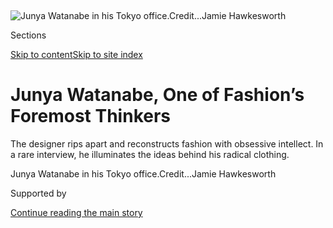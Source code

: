 <div id="app">

<div>

<div>

<div>

</div>

<div data-aria-hidden="false">

<div id="site-content" data-role="main">

<div>

<div class="css-1aor85t" style="opacity:0.000000001;z-index:-1;visibility:hidden">

<div class="css-1hqnpie">

<div class="css-epjblv">

<span class="css-100wwgy">Junya Watanabe, One of Fashion’s Foremost
Thinkers</span>

</div>

<div class="css-k008qs">

<div class="css-o5pzib">

<span class="css-18z7m18"></span>

<div>

</div>

</div>

<span class="css-1n6z4y">https://nyti.ms/2eb0SB4</span>

<div class="css-1705lsu">

<div class="css-4xjgmj">

<div class="css-4skfbu" data-role="toolbar" data-aria-label="Social Media Share buttons, Save button, and Comments Panel with current comment count" data-testid="share-tools">

  - 
  - 
  - 
  - 
    
    <div class="css-6n7j50">
    
    </div>

  - 

</div>

</div>

</div>

</div>

</div>

</div>

<div class="css-11qgg8s">

</div>

<div id="fullBleedHeaderContent">

<div class="css-n4ws9g">

![<span class="css-1l9o2ey e13ogyst0" data-aria-hidden="true">Junya
Watanabe in his Tokyo
office.</span><span class="css-1nlbvxy e1z0qqy90" itemprop="copyrightHolder"><span class="css-1ly73wi e1tej78p0">Credit...</span><span><span>Jamie
Hawkesworth</span></span></span>](https://static01.graylady3jvrrxbe.onion/images/2016/10/17/t-magazine/watanabe-slide-H7LC/watanabe-slide-H7LC-articleLarge.jpg?quality=75&auto=webp&disable=upscale)

</div>

<div class="css-a3jxye">

<div class="css-6cn7ki">

<div class="NYTAppHideMasthead css-1bcu9v6 e1suatyy0">

<div class="section css-1o1qe8k e1suatyy2">

<div class="css-cu5p7t er09x8g0">

<div class="css-6n7j50">

</div>

<span class="css-1dv1kvn">Sections</span>

[Skip to content](#site-content)[Skip to site index](#site-index)

</div>

<div class="css-10698na e1huz5gh0">

</div>

</div>

</div>

<div class="css-1sojcmr ehdk2mb0">

# Junya Watanabe, One of Fashion’s Foremost Thinkers

</div>

The designer rips apart and reconstructs fashion with obsessive
intellect. In a rare interview, he illuminates the ideas behind his
radical clothing.

</div>

</div>

<div class="css-nwzfg5 e1gnum310">

<span class="css-1f9pvn2 t-magazine">Junya Watanabe in his Tokyo
office.</span><span class="css-1nlbvxy e1z0qqy90" itemprop="copyrightHolder"><span class="css-1ly73wi e1tej78p0">Credit...</span><span><span>Jamie
Hawkesworth</span></span></span>

</div>

<div id="sponsor-wrapper" class="css-1hyfx7x">

<div id="sponsor-slug" class="css-19vbshk">

Supported by

</div>

[Continue reading the main
story](#after-sponsor)

<div id="sponsor" class="ad sponsor-wrapper" style="text-align:center;height:100%;display:block">

</div>

<div id="after-sponsor">

</div>

</div>

<div class="css-1wx1auc e1gnum311">

<div class="css-18e8msd">

<div class="css-vp77d3 epjyd6m0">

<div class="css-1baulvz">

By <span class="css-1baulvz last-byline" itemprop="name">Alexander
Fury</span>

</div>

</div>

  - Oct. 17,
    2016

  - 
    
    <div class="css-4xjgmj">
    
    <div class="css-d8bdto" data-role="toolbar" data-aria-label="Social Media Share buttons, Save button, and Comments Panel with current comment count" data-testid="share-tools">
    
      - 
      - 
      - 
      - 
        
        <div class="css-6n7j50">
        
        </div>
    
      - 
    
    </div>
    
    </div>

</div>

</div>

</div>

<div class="section meteredContent css-1r7ky0e" name="articleBody" itemprop="articleBody">

<div class="css-1fanzo5 StoryBodyCompanionColumn">

<div class="css-53u6y8">

The fashion designer Junya Watanabe uses the word *monozukuri* a lot
when discussing his work. “I think it’s very specific to Japanese
culture,” says Watanabe’s American-­born assistant and longtime
interpreter, Ikuko Ichihashi. “You could translate it to craftsmanship,
but it’s more than that. It has more depth. It’s more about the design
aspect, the aesthetics. How do you create something?”

The word “craftsmanship” references the person behind the craft. By
contrast, “monozukuri” is formed from the words “mono” (thing) and
­“zukuri” (to make, to manufacture, to grow). The individual behind
the craft is subjugated to the act of making. For Watanabe, who
de­-emphasizes himself often, the use of the word is pointed. He
doesn’t appear for the customary bow at the end of his runway shows,
presented four times a year in Paris. He rarely grants interviews,
refuses to discuss his personal life and is reticent even to talk about
his work. Many of his own employees have never been to his studio. “He
doesn’t have a problem with talking about his clothes and creation,”
Ichihashi tells me, before our interview begins. “But he’s a little
hesitant about talking about personal interests and just personal ...”
She trails off a little. Personal anything, then.

</div>

</div>

<div class="css-79elbk" data-testid="photoviewer-wrapper">

<div class="css-z3e15g" data-testid="photoviewer-wrapper-hidden">

</div>

<div class="css-1a48zt4 ehw59r15" data-testid="photoviewer-children">

![<span class="css-1l9o2ey e13ogyst0" data-aria-hidden="true">Watanabe’s
fall “hyper construction dress,” with a nylon neckpiece formed from an
intricate honeycomb of geometric
shapes.</span><span class="css-1nlbvxy e1z0qqy90" itemprop="copyrightHolder"><span class="css-1ly73wi e1tej78p0">Credit...</span><span>Photograph
by Jamie Hawkesworth. Styled by Marie-Amélie
Sauvé</span></span>](https://static01.graylady3jvrrxbe.onion/images/2016/10/17/t-magazine/watanabe-slide-PYUU/watanabe-slide-PYUU-articleInline.jpg?quality=75&auto=webp&disable=upscale)

</div>

</div>

<div class="css-1fanzo5 StoryBodyCompanionColumn">

<div class="css-53u6y8">

I glean from outside sources: Watanabe was born in Fukushima in 1961, he
is divorced, he studied at Bunka Fashion College in Tokyo before joining
Rei Kawakubo’s Comme des Garçons in 1984 as a pattern cutter. His own
line was formed in 1992 under the umbrella of Comme des Garçons. His
debut show was held at the concourse of Tokyo’s Ryogoku Station the same
year, and in 1993 he presented his first women’s wear show in Paris.
When asked about what influenced him to become a designer, Watanabe
says, “There’s nothing in particular that made me want to start fashion
and create clothes. But if I were to mention something, it would be the
fact that my mother used to have a little made-­to-­order shop. That may
have been an influence.” A question about Watanabe’s father is politely
rebuffed.

</div>

</div>

<div class="css-1fanzo5 StoryBodyCompanionColumn">

<div class="css-53u6y8">

Despite his insistence on privacy, his name is on the label, and it’s
his singular imagination that has made that label so remarkably
influential in global fashion. Watanabe has created garments that have
shifted the way people think about clothing, not just fashion. His work
is about experimentation, endlessly reworking garments into fresh
constructions. In an industry where referencing — of other cultures, of
other historical styles — runs rife, Watanabe’s pieces have the rare,
almost unique attribute of seeming like stuff we’ve never seen before.
It’s all the more striking because Watanabe works with what he calls
“dumb” clothes: trench coats, biker jackets, the white shirt. The
ordinary becomes extraordinary.

There was the 1999 Watanabe show where fabrics reversed to become
waterproof, as demonstrated by an isolated rain shower mid­runway; a
2001 show that elevated denim to couture level and prompted a barrage of
high­-fashion homages (read: copies); a 2006 collection whose endless
reiterations of the trench gave new dimensions to a garment considered
staid and classic. A memorable sequence of women’s wear collections,
from a half-decade ago, explored elements of nearly any basic wardrobe:
army fatigues; puffer coats; sailor stripes. They were remarkable for
gleaning such richness and breadth from simple staples. Today, they have
become flash points for other designers. It’s difficult to imagine a
designer sitting down to create one of those garments without looking at
what Watanabe did
first.

</div>

</div>

<div class="css-79elbk" data-testid="photoviewer-wrapper">

<div class="css-z3e15g" data-testid="photoviewer-wrapper-hidden">

</div>

<div class="css-1a48zt4 ehw59r15" data-testid="photoviewer-children">

<div class="css-1xdhyk6 erfvjey0">

<span class="css-1ly73wi e1tej78p0">Image</span>

<div class="css-zjzyr8">

<div data-testid="lazyimage-container" style="height:311.36842105263156px">

</div>

</div>

</div>

<span class="css-1l9o2ey e13ogyst0" data-aria-hidden="true">Referencing
classical haute couture shapes and cutting-edge fabrication technology,
Watanabe pairs a nylon sweater with an origami pleated skirt in the same
fabric.</span><span class="css-1nlbvxy e1z0qqy90" itemprop="copyrightHolder"><span class="css-1ly73wi e1tej78p0">Credit...</span><span>Photograph
by Jamie Hawkesworth. Styled by Marie-Amélie Sauvé</span></span>

</div>

</div>

<div class="css-1fanzo5 StoryBodyCompanionColumn">

<div class="css-53u6y8">

Watanabe is 55; his company is 24. The day we met, he wore a black
Lacoste polo shirt, shorts and horn­-rimmed glasses that gave a decided
intellectual slant to his appearance. “Intellectual” is an adjective
often used to describe Watanabe’s clothes, usually by journalists. What
they mean is that his clothes are complex, complicated to make,
sometimes complicated to wear, intriguing and experimental. He often
uses one fabric for a collection, his approach almost scientific in the
dissection and cataloging of the material’s various forms. His fall
collection explored geometric structures rendered in polyurethane bonded
with nylon tricot, a material more commonly used for industrial
purposes, like car interiors. The folded, pinched and corrugated fabric
spiraled around the models’ bodies, abstracting them, an exercise in
shape and construction that just happened to become clothing.

Some of it was mad, in the sense of the highly abstract: A dull red
geodesic cape peppered with holes like Gruyère cheese could only be
dubbed a “garment” because it was fabric that, in that moment, sat on a
body. It bore no fastenings, no extraneous details like sleeves or a
collar. The mathematical precision of its structure held the same
fascination as a complex equation chalked on a board: the observation of
another’s processes, all that sculpted, folded fabric, that painstaking
technique. Oddly enough, Watanabe counts Pierre Cardin as an early
influence, but there’s a similarity in their uncompromising shapes and
obsession with geometric forms. There’s something of Issey Miyake, too:
Leafing through a magazine and coming across his work made Watanabe
follow fashion in the first place. “I was drawn to the fact that
designers before Miyake, like Dior and big names, would create clothes
that were form­fitting,” he says. “Issey totally changed the idea,
completely different, and that impact was profound on me. Of making me
want to create something, the idea of clothing much different from
previous designers.”

</div>

</div>

<div class="css-1fanzo5 StoryBodyCompanionColumn">

<div class="css-53u6y8">

Another epithet frequently used when referring to Watanabe’s designs is
“Japanese.” “Oftentimes, interviewers or people in the fashion world
like to refer to garments I make as Japanese or having a Japanese style
or taste,” Watanabe says. “I want to ask you, why is that? To
categorize, or do they really, truly feel a connection?” Watanabe likes
to ask questions more than answer them. Curiosity is part of what makes
him a great designer. The idea of “Japanese” alludes, perhaps, to
“otherness,” to an enduring occidental fascination with the
obliqueness of the Far East, of words that look like pictures and
ancient ceremonies with complex rules. There is an otherness to
Watanabe’s clothes, a removal from the norm.

The designer he’s most frequently compared to is Rei Kawakubo. It’s
understandable, if not necessarily correct. His company is owned by
Comme des Garçons Co. Ltd. He worked alongside her for eight years. But
while Comme des Garçons’ runway collections frequently approach clothing
as a contextual conceit — Kawakubo’s latest pieces don’t resemble
garments so much as site-specific soft sculpture — Watanabe’s
collections are more pragmatic. Kawakubo has focused on pulling fashion
apart, literally. Her first Paris collection in 1981 challenged and
inverted fashion’s established norms, centering on holey sweaters and
knits scarred with enormous, random perforations that she anarchically
described as “lace.” Watanabe is also anarchic and challenging, but he
works within fashion’s rule book. Kawakubo is the mistress of the
four-sleeved jacket. Watanabe’s have two, and they both
work.

</div>

</div>

<div class="sizeMedium layoutHorizontal css-rezhvw ejvbdkh1">

[](https://www.nytimes3xbfgragh.onion/slideshow/2016/10/17/t-magazine/fashion/junya-watanabes-spring-summer-2017-show.html)

<div class="css-5nx6oe">

## Junya Watanabe’s Spring/Summer 2017 Show

<div class="css-1xhl2m">

17 Photos

View Slide Show
<span class="css-t4350i">›</span>

</div>

</div>

<div class="css-79elbk">

<div class="css-hyytny">

</div>

<div class="css-bsn42l">

<div class="css-zjzyr8">

<div data-testid="lazyimage-container" style="height:257.77777777777777px">

</div>

</div>

</div>

</div>

<div class="css-17ai7jg e15qwgfe0">

<span class="css-1l9o2ey e13ogyst0">Molly SJ Lowe</span>

</div>

</div>

<div class="css-1fanzo5 StoryBodyCompanionColumn">

<div class="css-53u6y8">

“My idea of something being beautiful or aesthetically pleasing is
completely different from what Rei Kawakubo’s vision of beauty is,”
Watanabe allows. “To this day, seeing Rei Kawakubo’s work, I feel the
same. I understand certain points and I can relate to certain areas ...
That doesn’t mean that I completely agree. As a person-to-person
relationship, I feel that I have a different idea, and I’ll always have
a different vision of what is beautiful. Another reason, perhaps, I
didn’t end up working right alongside Kawakubo is perhaps she felt
that I had a different vision of my own. Maybe that’s why we parted, in
terms of creating something that was different.”

When we meet, it is in the Comme des Garçons building in Tokyo’s Aoyama,
a district whose fashionable identity was essentially invented when
Comme des Garçons opened its first store here in 1975. Now, there’s a
Miu Miu, a Moncler, a Herzog & de Meuron Prada building with faceted
windows bulging like bug eyes. Comme des Garçons’ own headquarters are
rather more sedate. Inside the nondescript red-brick office building,
black and white offices are stacked like humbugs. Black floor, white
walls, black window frames. Black chairs, white chairs and black tables.

On the second floor of their office building, Watanabe’s team of 30
works to pull the upcoming collection together. The studio looks similar
to those of many fashion designers: Gargantuan tables that could seat 20
are layered with tissuey mille-feuilles of paper patterns, the building
blocks of collections, people hunched over and slicing out cloth pieces.
His design staff, generally dressed in Watanabe, Comme des Garçons or a
mixture of both, quietly buzz about the otherwise silent space. In
another room, the production staff are seated at ranks of computer
terminals. (The company deals with the manufacture and distribution of
Watanabe’s clothes worldwide.) Watanabe himself has a small office in
back: a rare space held off-limits. I wasn’t allowed to glimpse
Watanabe’s upcoming spring collection, which the team was working on
when I visited. The dressmaking dummies were covered with black nylon
tarps, shrouding shapes and materials. The team evidently had been
warned of my
arrival.

</div>

</div>

<div style="max-width:100%;margin:0 auto">

<div class="css-17dprlf" data-id="100000004712094" data-slug="17tmag-junyamod" style="max-width:1050px">

</div>

</div>

<div class="css-1fanzo5 StoryBodyCompanionColumn">

<div class="css-53u6y8">

But when I ask about his process of creation, Watanabe leaves the room,
returning a few moments later with a paper prototype of folded,
ferocious spikes, and a series of photographs of similar spikes and
bumps, like stalactites or microscopic images of bacteria. “It all
begins inside my head,” he says. “I start to look for strings of ideas
that interest me. From then, I put my ideas to words. I work alongside
my pattern makers, trying to put my words into creating and actually
seeing it come to life. Photographs, artist’s work, anything that may
seem relatable to what I am speaking about,” he says. “After looking at
visual elements, they start to craft.”

</div>

</div>

<div class="css-1fanzo5 StoryBodyCompanionColumn">

<div class="css-53u6y8">

He grabs the paper model, toying with it like a cootie catcher. “This is
one example of paper craft. It doesn’t always turn out to be like this,
but sometimes it’s easier to take the form of paper craft. After
creating pieces and little constructed elements, then I start to think
about the relationship of these pieces with the body and how it could be
formed onto the body ... all these ideas, little by little, they form
garments, clothing. Then I create the collection.”

It’s not the way designers conventionally work, typically pulling from
fashion’s past, toying with these examples in cloth, finding ways to
make them work on the proportions of today. Watanabe’s approach, like
his clothing, is more abstract. “He doesn’t consider himself to be a
major designer,” Ichihashi tells me. Possibly that has less to do with
stature, and more with the fashion industry as a whole. Physically,
Watanabe is markedly disconnected. His base is in Tokyo, which, while
not exactly the boondocks, is removed from the four-city fashion circus
where most designers not only work, but also live. He says he no longer
looks at the work of his peers. “I don’t really know what they’re
doing,” he admits. Instead, he acts as his own frame of
reference.

</div>

</div>

<div class="css-79elbk" data-testid="photoviewer-wrapper">

<div class="css-z3e15g" data-testid="photoviewer-wrapper-hidden">

</div>

<div class="css-1a48zt4 ehw59r15" data-testid="photoviewer-children">

<div class="css-1xdhyk6 erfvjey0">

<span class="css-1ly73wi e1tej78p0">Image</span>

<div class="css-zjzyr8">

<div data-testid="lazyimage-container" style="height:471.73333333333335px">

</div>

</div>

</div>

<span class="css-1l9o2ey e13ogyst0" data-aria-hidden="true">The radical
structures that characterized Watanabe’s fall collection were partly
inspired by advanced
mathematics.</span><span class="css-1nlbvxy e1z0qqy90" itemprop="copyrightHolder"><span class="css-1ly73wi e1tej78p0">Credit...</span><span>Photograph
by Jamie Hawkesworth. Styled by Marie-Amélie Sauvé.</span></span>

</div>

</div>

<div class="css-1fanzo5 StoryBodyCompanionColumn">

<div class="css-53u6y8">

Ultimately, Watanabe wants to create something different. He doesn’t
reference “fashion,” or sometimes even clothing. Recent collections have
moved away from specific garments, into abstraction around the body. “I
don’t know how others see ‘fashion,’ ” Watanabe says. (The quotations
are his.) “But to me fashion is creating something, creating something
new through clothes. That’s what really drew me, in the beginning.” I
ask him if he’s achieved his goal. “To this day, I feel that I haven’t
quite been able to portray the new. That’s something constant that I’m
trying to work towards.”

And yet, oddly, his clothes often chime with the mood of the times, a
collective unconscious. Watanabe’s ’90s “techno couture” reflected a
general thrust toward space-age futurism incited by the millennium; his
fall 2015 collection, a symphony of accordion pleats, was the most
extreme and accomplished example of the technique in a season awash with
fabric folding. That Watanabe, an intentional outsider, can pinpoint
exactly the axis around which the rest of the insular fashion world is
turning gives his collections a prophetic quality.

The word monozukuri, incidentally, is a relatively new invention, barely
20 years old. Professor Takahiro Fujimoto, of the Manufacturing
Management Research Center at the University of Tokyo, categorizes
monozukuri as the “art, science and craft of making things.” Junya
Watanabe’s craft is both a science and an art. It’s what makes his
clothing great.

</div>

</div>

</div>

<div>

</div>

<div>

</div>

<div>

</div>

<div>

<div id="bottom-wrapper" class="css-1ede5it">

<div id="bottom-slug" class="css-l9onyx">

Advertisement

</div>

[Continue reading the main
story](#after-bottom)

<div id="bottom" class="ad bottom-wrapper" style="text-align:center;height:100%;display:block;min-height:90px">

</div>

<div id="after-bottom">

</div>

</div>

</div>

</div>

</div>

## Site Index

<div>

</div>

## Site Information Navigation

  - [© <span>2020</span> <span>The New York Times
    Company</span>](https://help.nytimes3xbfgragh.onion/hc/en-us/articles/115014792127-Copyright-notice)

<!-- end list -->

  - [NYTCo](https://www.nytco.com/)
  - [Contact
    Us](https://help.nytimes3xbfgragh.onion/hc/en-us/articles/115015385887-Contact-Us)
  - [Work with us](https://www.nytco.com/careers/)
  - [Advertise](https://nytmediakit.com/)
  - [T Brand Studio](http://www.tbrandstudio.com/)
  - [Your Ad
    Choices](https://www.nytimes3xbfgragh.onion/privacy/cookie-policy#how-do-i-manage-trackers)
  - [Privacy](https://www.nytimes3xbfgragh.onion/privacy)
  - [Terms of
    Service](https://help.nytimes3xbfgragh.onion/hc/en-us/articles/115014893428-Terms-of-service)
  - [Terms of
    Sale](https://help.nytimes3xbfgragh.onion/hc/en-us/articles/115014893968-Terms-of-sale)
  - [Site
    Map](https://spiderbites.nytimes3xbfgragh.onion)
  - [Help](https://help.nytimes3xbfgragh.onion/hc/en-us)
  - [Subscriptions](https://www.nytimes3xbfgragh.onion/subscription?campaignId=37WXW)

</div>

</div>

</div>

</div>
